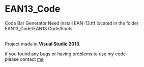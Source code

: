 # EAN13_Code
Code Bar Generator
Need install EAN-13.ttf located in the folder EAN13_Code/EAN13 Code/Fonts<br/><br/>

Project made in <b>Visual Studio 2013</b>.<br/>

if you found any bugs or having problems to use my code <br/>
please contact <a href="http://facebook.com/MartialBuda"> me</a>
